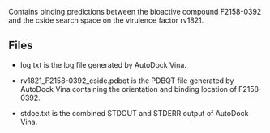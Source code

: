 Contains binding predictions between the bioactive compound F2158-0392 and the cside search space on the virulence factor rv1821.

## Files

- log.txt is the log file generated by AutoDock Vina.

- rv1821_F2158-0392_cside.pdbqt is the PDBQT file generated by AutoDock Vina containing the orientation and binding location of F2158-0392.

- stdoe.txt is the combined STDOUT and STDERR output of AutoDock Vina.

